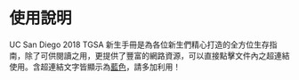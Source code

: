 # 使用說明

UC San Diego 2018 TGSA 新生手冊是為各位新生們精心打造的全方位生存指南，除了可供閱讀之用，更提供了豐富的網路資源，可以直接點擊文件內之超連結使用。含超連結文字皆顯示為[藍色](http://ucsdtgsa.blogspot.com)，請多加利用！

